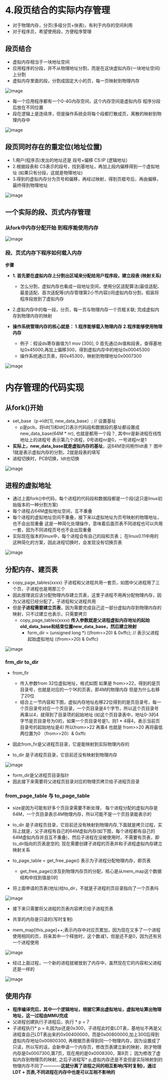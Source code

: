 

# 4.段页结合的实际内存管理

* 对于物理内存，分页(多级分页+快表)，有利于内存的空间利用
* 对于程序员，希望使用段，方便程序管理  

## 段页结合  

* 虚拟内存相当于一块地址空间  
* 应用程序的分段，并不从物理地址分割，而是在这块虚拟内存(一块地址空间)上分割  
* 虚拟内存里面的段，分割成固定大小的页，每一页映射到物理内存

![image](https://user-images.githubusercontent.com/58176267/161668186-49a4f06d-ad8f-4313-a15a-9a376270ce0c.png)

* 每一个应用程序都有一个0-4G内存空间，这个内存空间是虚拟内存  程序分段后放在不同位置  
* 段在逻辑上是连续序，但是操作系统会将每个段都打散成页，离散的映射到物理内存中

![image](https://user-images.githubusercontent.com/58176267/161668764-7b548a09-383d-4537-b38d-ef000b4bbcff.png)

## 段页同时存在的重定位(地址位置)  

* 1.用户(程序员)发出的地址还是  段号+偏移  CS:IP  (逻辑地址)  
* 2.根据段表和 CS表示的段号，找到基地址，再加上段内偏移得到一个虚拟地址 (如果只有分段，这就是物理地址) 
* 3.得到的虚拟内存分为页号和偏移，再经过映射，得到页框号后，再由偏移，最终得到物理地址  

![image](https://user-images.githubusercontent.com/58176267/161670330-7f13e512-2193-4900-a8d9-779ae697e58a.png)



## 一个实际的段、页式内存管理  

### 从fork中内存分配开始  到程序能使用内存  

![image](https://user-images.githubusercontent.com/58176267/161671173-dfc77611-c57d-4c23-80f5-c49352782d3a.png)

### 段、页式内存下程序如何载入内存  

**步骤**
* **1. 首先要在虚拟内存上分割出区域来分配给用户程序段，建立段表 (映射关系)**  
    * 怎么分割，虚拟内存也看成一段地址空间，使用分区适配算法(最佳适配、最差适配、首次适配等(内存管理第2小节内容))将虚拟内存分割，假装将程序段放到了虚拟内存
* 2.虚拟内存中的每一段，分页，每一页与物理内存一个页框关联; 完成虚拟内存到物理内存的映射

* **操作系统管理内存的核心就是： 1.程序能够载入物理内存  2.程序能够使用物理内存**

    * 例子：假设ds寄存器值为1 mov [300], 0  首先通过ds值和段表，查得基地址0x45000,再加上偏移300，得到虚拟内存中的地址0x00045300
    * 操作系统通过页表，将0x45300，映射到物理地址0x0007300
   
![image](https://user-images.githubusercontent.com/58176267/161679251-cdf09a8a-07a0-4c91-991b-05ad63ac0d61.png)

# 内存管理的代码实现  

## 从fork()开始  

* set_base（p->ldt[1], new_data_base）; // 设置基址 
    * p是pcb，将ldt[1]和ldt[2]表示代码段和数据段的基址都设置成new_data_base(64M * nr), 也就是都用一个段？, 其中nr是新进程在线性地址上的进程号  表示第几个进程，0号进程nr是0，一号进程nr是1
* **实际上，new_data_base就是虚拟内存的基址**，这64M空间用作ldt表？  图中1就是表示虚拟内存的分割，2就是段表的填写
* 进程切换时，PCB切换，ldt也切换  

![image](https://user-images.githubusercontent.com/58176267/161682440-30f4ba7b-1c33-4c84-a761-e0ef3a73d1e7.png)

## 进程的虚拟地址  

* 通过上面fork()中代码，每个进程的代码段和数据段都是一个段(这只是linux初始版本的一种分割方案)  
* 每个进程占64M虚拟地址空间，互不重叠  
* 每个进程的虚拟地址空间不重叠，接下来以虚拟地址为页号映射的物理地址，也不会出现重叠    这是一种简化处理操作，意味着后面页表不同进程也可以共用一套，因为不同进程页号也不会出现重叠
* 实际现在版本的linux中，每个进程会有自己的段和页表； 在linux0.11中用的这种简化的方案，因此进程切换时，会发现没有切换页表  
  
  
![image](https://user-images.githubusercontent.com/58176267/161682867-b1ffd8b0-abcc-45da-9cf1-6726fc191368.png)

##  分配内存、建页表  

* copy_page_tables(xxxx)  子进程和父进程共用一套页，如图中父进程用了三个页，子进程也是用那三个  
* 因此按理说应该分配物理内存建立页表，这里子进程不用再分配物理内存，因为父进程已经分配了，子进程和父进程共用  
* 但是**子进程需要建立页表**，因为需要完成自己这一部分虚拟内存到物理内存的映射，只不过建立也表示，只需要拷贝
    * copy_page_tables(xxxx) **传入参数就是父进程虚拟内存地址的起始old_data_base和结束位置new_data_base，然后建立映射**
        * form_dir = (unsigned long *) ((from>>20) & 0xffc);     // 表示父进程起始虚拟地址  ((from>>20) & 0xffc)

![image](https://user-images.githubusercontent.com/58176267/161690781-dba5df7a-103c-4cff-9e93-12281fd8dec0.png)


### frm_dir  to_dir  

* from_fir
   * 传入参数from  32位虚拟地址，格式如图    如果是 from>>22，得到的是页目录号，也就是对应的一个1K的页表，即4M的物理内存  但是为什么右移了20位  
   * 结合上一节内容和下图，虚拟内存地址右移22位得到的是页目录号，每一个页目录号对应一个页目录，一个页目录是4个字节，所以这个页目录号再乘以4，就得到了目录项的起始地址  (如这个页目录表中，地址0-3的4字节是页目录号为0的，如果一个页目录号是1，则1 * 4得4，表示当前页目录号的起始地址是4)  所以from>>22 再乘4 也就是 from>>20 再将最低两位置为0 （from>>20）& 0xffc

* 因此from_fir是父进程页目录，它是能映射到实际物理内存的
* to_dir 是子进程页目录，它目前还没有映射到物理内存

![image](https://user-images.githubusercontent.com/58176267/161686464-9d6344f5-d621-406a-9a96-dcaf2a714e9b.png)

* form_dir是父进程页目录指针    
* 因此接下来需要将父进程页目录对应的物理页拷贝给子进程页目录  


### from_page_table 与 to_page_table  

* size是因为可能有好多个页目录需要不断处理， 每个进程分配的虚拟内存是64M，一个页目录表示4M物理内存，所以可能不是一个页目录能表示的
* to_dir 是子进程页目录，它目前还没有映射到物理内存,下面就是拷贝过程，实际上就是，父子进程有自己的64M虚拟内存(如下图，每个进程都有自己的64M虚拟内存并且互不重叠)，然后子进程在没被使用时，不需要有页表，即to_dir指向的页表是空的; 现在需要创建子进程的页表并和子进程虚拟内存建立映射关系  

* to_page_table = get_free_page() 表示为子进程分配物理内存，即页表
    * get_free_page()涉及到物理内存页的分配，核心是从mem_map这个数据结构中找到值是0的
* 将上面申请的页表(地址)给to_dir，不就是子进程的页目录指向了一个页表吗  

![image](https://user-images.githubusercontent.com/58176267/161693152-75075f3b-90a2-4c0c-82e3-dd8d377af2ab.png)

* 接下来只需要将父进程的页表内容拷贝给子进程页表  

* 共享的内存是只读的(写时复制)
* mem_map[this_page]++;表示内存中对应页累加，因为现在又多了一个进程使用相同的页，将来其中一个释放时，这个数减1，但是还不是0，因为还有另一个进程使用  

![image](https://user-images.githubusercontent.com/58176267/161695031-e97ba3dc-69e8-4e28-97e7-c5f461c1a9b7.png)

* 经过上面过程，一个新的进程就被放到了内存中，虽然现在它的内容和父进程还是一样的  

![image](https://user-images.githubusercontent.com/58176267/161695449-be2f9cd6-7e33-49ce-ab17-fd0b7eec99e1.png)


## 使用内存  

* **程序编译完后，其中一个逻辑地址，根据它算出虚拟地址，虚拟地址算出物理地址，这一过程由MMU完成**  
* 父进程创建执行子进程后，执行 * p = 7 
* 子进程执行* p = 8;因为p还是0x300，子进程此时查LDT表，基地址不再是父进程查自己LDT表出来的0x00400000，而是0x00800000,加上300后得到虚拟内存地址0x00800300, 再根据页表得到同一个物理内存，因为设置成了只读，所以写的话，会新申请一个内存页，修改页表建立新的映射，刚才物理内存是0x0007300,第7页，现在用的是0x0008300，第8页； 因为修改了虚拟内存到物理页的映射, 之后子进程写* p,虚拟内存还是不变但是实际映射到的物理内存不同了————**这就分离了进程之间的相互影响(写时复制)，通过LDT + 页表,不同进程在内存中也是可以互相不影响的**  

















